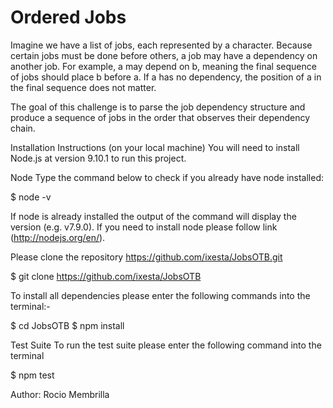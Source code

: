 # Ordered Jobs

Imagine we have a list of jobs, each represented by a character. Because certain jobs must be done before others, a job may have a dependency on another job. For example, a may depend on b, meaning the final sequence of jobs should place b before a. If a has no dependency, the position of a in the final sequence does not matter.

The goal of this challenge is to parse the job dependency structure and produce a sequence of jobs in the order that observes their dependency chain.

Installation Instructions (on your local machine) You will need to install Node.js at version 9.10.1 to run this project.

Node Type the command below to check if you already have node installed:

$ node -v

If node is already installed the output of the command will display the version (e.g. v7.9.0). If you need to install node please follow link (http://nodejs.org/en/).

Please clone the repository https://github.com/ixesta/JobsOTB.git

$ git clone https://github.com/ixesta/JobsOTB

To install all dependencies please enter the following commands into the terminal:-

$ cd JobsOTB $ npm install

Test Suite To run the test suite please enter the following command into the terminal

$ npm test

Author: Rocio Membrilla